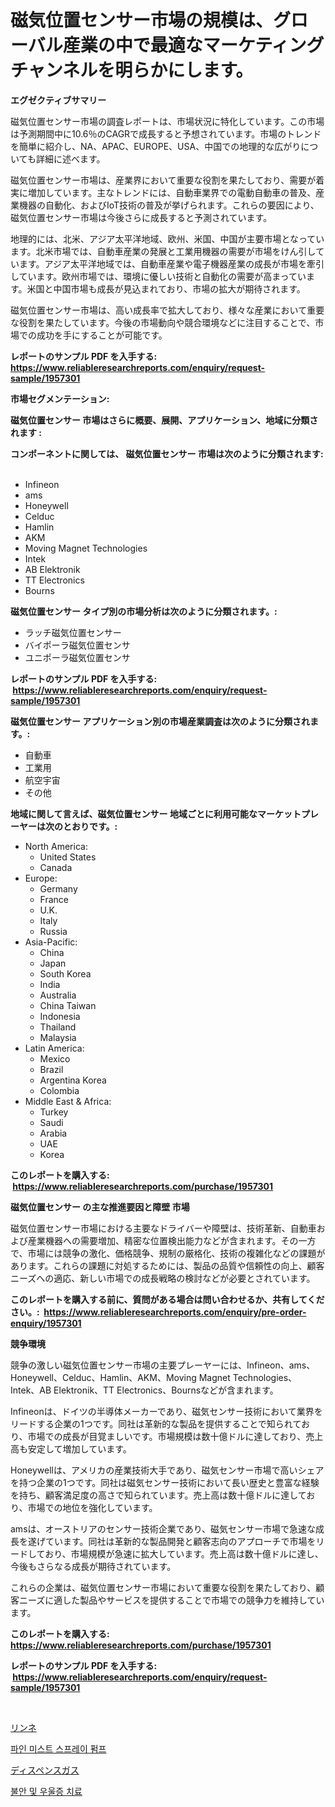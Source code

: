 <p><h1>磁気位置センサー市場の規模は、グローバル産業の中で最適なマーケティングチャンネルを明らかにします。</h1></p><p><strong>エグゼクティブサマリー</strong></p>
<p><p>磁気位置センサー市場の調査レポートは、市場状況に特化しています。この市場は予測期間中に10.6％のCAGRで成長すると予想されています。市場のトレンドを簡単に紹介し、NA、APAC、EUROPE、USA、中国での地理的な広がりについても詳細に述べます。</p><p>磁気位置センサー市場は、産業界において重要な役割を果たしており、需要が着実に増加しています。主なトレンドには、自動車業界での電動自動車の普及、産業機器の自動化、およびIoT技術の普及が挙げられます。これらの要因により、磁気位置センサー市場は今後さらに成長すると予測されています。</p><p>地理的には、北米、アジア太平洋地域、欧州、米国、中国が主要市場となっています。北米市場では、自動車産業の発展と工業用機器の需要が市場をけん引しています。アジア太平洋地域では、自動車産業や電子機器産業の成長が市場を牽引しています。欧州市場では、環境に優しい技術と自動化の需要が高まっています。米国と中国市場も成長が見込まれており、市場の拡大が期待されます。</p><p>磁気位置センサー市場は、高い成長率で拡大しており、様々な産業において重要な役割を果たしています。今後の市場動向や競合環境などに注目することで、市場での成功を手にすることが可能です。</p></p>
<p><strong>レポートのサンプル PDF を入手する: <a href="https://www.reliableresearchreports.com/enquiry/request-sample/1957301">https://www.reliableresearchreports.com/enquiry/request-sample/1957301</a></strong></p>
<p><strong>市場セグメンテーション:</strong></p>
<p><strong> 磁気位置センサー 市場はさらに概要、展開、アプリケーション、地域に分類されます :</strong></p>
<p><strong>コンポーネントに関しては、 磁気位置センサー 市場は次のように分類されます: &nbsp;</strong></p>
<p><ul><li>Infineon</li><li>ams</li><li>Honeywell</li><li>Celduc</li><li>Hamlin</li><li>AKM</li><li>Moving Magnet Technologies</li><li>Intek</li><li>AB Elektronik</li><li>TT Electronics</li><li>Bourns</li></ul></p>
<p><strong> 磁気位置センサー タイプ別の市場分析は次のように分類されます。:</strong></p>
<p><ul><li>ラッチ磁気位置センサー</li><li>バイポーラ磁気位置センサ</li><li>ユニポーラ磁気位置センサ</li></ul></p>
<p><strong>レポートのサンプル PDF を入手する: &nbsp;<a href="https://www.reliableresearchreports.com/enquiry/request-sample/1957301">https://www.reliableresearchreports.com/enquiry/request-sample/1957301</a></strong></p>
<p><strong> 磁気位置センサー アプリケーション別の市場産業調査は次のように分類されます。:</strong></p>
<p><ul><li>自動車</li><li>工業用</li><li>航空宇宙</li><li>その他</li></ul></p>
<p><strong>地域に関して言えば、磁気位置センサー 地域ごとに利用可能なマーケットプレーヤーは次のとおりです。:</strong></p>
<p><ul>
    <li>
        North America:
        <ul>
            <li>United States</li>
            <li>Canada</li>
        </ul>
    </li>
    <li>
        Europe:
        <ul>
            <li>Germany</li>
            <li>France</li>
            <li>U.K.</li>
            <li>Italy</li>
            <li>Russia</li>
        </ul>
    </li>
    <li>
        Asia-Pacific:
        <ul>
            <li>China</li>
            <li>Japan</li>
            <li>South Korea</li>
            <li>India</li>
            <li>Australia</li>
            <li>China Taiwan</li>
            <li>Indonesia</li>
            <li>Thailand</li>
            <li>Malaysia</li>
        </ul>
    </li>
    <li>
        Latin America:
        <ul>
            <li>Mexico</li>
            <li>Brazil</li>
            <li>Argentina Korea</li>
            <li>Colombia</li>
        </ul>
    </li>
    <li>
        Middle East & Africa:
        <ul>
            <li>Turkey</li>
            <li>Saudi</li>
            <li>Arabia</li>
            <li>UAE</li>
            <li>Korea</li>
        </ul>
    </li>
    </ul></p>
<p><strong>このレポートを購入する: &nbsp;<a href="https://www.reliableresearchreports.com/purchase/1957301">https://www.reliableresearchreports.com/purchase/1957301</a></strong></p>
<p><strong>磁気位置センサー の主な推進要因と障壁 市場</strong></p>
<p><p>磁気位置センサー市場における主要なドライバーや障壁は、技術革新、自動車および産業機器への需要増加、精密な位置検出能力などが含まれます。その一方で、市場には競争の激化、価格競争、規制の厳格化、技術の複雑化などの課題があります。これらの課題に対処するためには、製品の品質や信頼性の向上、顧客ニーズへの適応、新しい市場での成長戦略の検討などが必要とされています。</p></p>
<p><strong>このレポートを購入する前に、質問がある場合は問い合わせるか、共有してください。:&nbsp; <a href="https://www.reliableresearchreports.com/enquiry/pre-order-enquiry/1957301">https://www.reliableresearchreports.com/enquiry/pre-order-enquiry/1957301</a></strong></p>
<p><strong>競争環境</strong></p>
<p><p>競争の激しい磁気位置センサー市場の主要プレーヤーには、Infineon、ams、Honeywell、Celduc、Hamlin、AKM、Moving Magnet Technologies、Intek、AB Elektronik、TT Electronics、Bournsなどが含まれます。</p><p>Infineonは、ドイツの半導体メーカーであり、磁気センサー技術において業界をリードする企業の1つです。同社は革新的な製品を提供することで知られており、市場での成長が目覚ましいです。市場規模は数十億ドルに達しており、売上高も安定して増加しています。</p><p>Honeywellは、アメリカの産業技術大手であり、磁気センサー市場で高いシェアを持つ企業の1つです。同社は磁気センサー技術において長い歴史と豊富な経験を持ち、顧客満足度の高さで知られています。売上高は数十億ドルに達しており、市場での地位を強化しています。</p><p>amsは、オーストリアのセンサー技術企業であり、磁気センサー市場で急速な成長を遂げています。同社は革新的な製品開発と顧客志向のアプローチで市場をリードしており、市場規模が急速に拡大しています。売上高は数十億ドルに達し、今後もさらなる成長が期待されています。</p><p>これらの企業は、磁気位置センサー市場において重要な役割を果たしており、顧客ニーズに適した製品やサービスを提供することで市場での競争力を維持しています。</p></p>
<p><strong>このレポートを購入する: &nbsp; <a href="https://www.reliableresearchreports.com/purchase/1957301">https://www.reliableresearchreports.com/purchase/1957301</a></strong></p>
<p><strong>レポートのサンプル PDF を入手する: &nbsp;<a href="https://www.reliableresearchreports.com/enquiry/request-sample/1957301">https://www.reliableresearchreports.com/enquiry/request-sample/1957301</a></strong><strong></strong></p>
<p>&nbsp;</p>
<p><p><a href="https://medium.com/@nicholas.ellison0076890/%E3%83%AA%E3%83%BC%E3%83%8D%E3%82%A6%E3%82%B9%E5%B8%82%E5%A0%B4%E8%A6%8F%E6%A8%A1%E3%81%A8%E5%B8%82%E5%A0%B4%E5%8B%95%E5%90%91-%E5%AE%8C%E5%85%A8%E3%81%AA%E6%A5%AD%E7%95%8C%E6%A6%82%E8%A6%81-2024%E5%B9%B4-2031%E5%B9%B4-78383033b511">リンネ</a></p><p><a href="https://medium.com/@sillysally687568/%EB%AF%B8%EC%84%B8-%EC%95%88%EA%B0%9C-%EC%8A%A4%ED%94%84%EB%A0%88%EC%9D%B4-%ED%8E%8C%ED%94%84-%EC%8B%9C%EC%9E%A5-%EA%B2%BD%EC%9F%81-%EB%B6%84%EC%84%9D-%EC%8B%9C%EC%9E%A5-%EB%8F%99%ED%96%A5-%EB%B0%8F-2031%EB%85%84%EA%B9%8C%EC%A7%80%EC%9D%98-%EC%98%88%EC%B8%A1-4af57557edd4">파인 미스트 스프레이 펌프</a></p><p><a href="https://medium.com/@pollynsatcherayted345/%E3%82%AC%E3%82%B9%E5%B8%82%E5%A0%B4%E8%AA%BF%E6%9F%BB%E3%83%AC%E3%83%9D%E3%83%BC%E3%83%88-%E3%81%9D%E3%81%AE%E6%AD%B4%E5%8F%B2%E3%81%A82024%E5%B9%B4%E3%81%8B%E3%82%892031%E5%B9%B4%E3%81%BE%E3%81%A7%E3%81%AE%E4%BA%88%E6%B8%AC-ecc484d44081">ディスペンスガス</a></p><p><a href="https://medium.com/@brisamorar2023/%EB%B6%88%EC%95%88-%EB%B0%8F-%EC%9A%B0%EC%9A%B8%EC%A6%9D-%EC%B9%98%EB%A3%8C-%EC%8B%9C%EC%9E%A5-%EB%B3%B4%EA%B3%A0%EC%84%9C%EB%8A%94-%EC%9D%B4-%EC%8B%9C%EC%9E%A5%EC%9D%98-%EC%B5%9C%EC%8B%A0-%ED%8A%B8%EB%A0%8C%EB%93%9C-%EB%B0%8F-%EC%84%B1%EC%9E%A5-%EA%B8%B0%ED%9A%8C%EB%A5%BC-%EB%B3%B4%EC%97%AC%EC%A4%8D%EB%8B%88%EB%8B%A4-d602d01b171f">불안 및 우울증 치료</a></p></p>